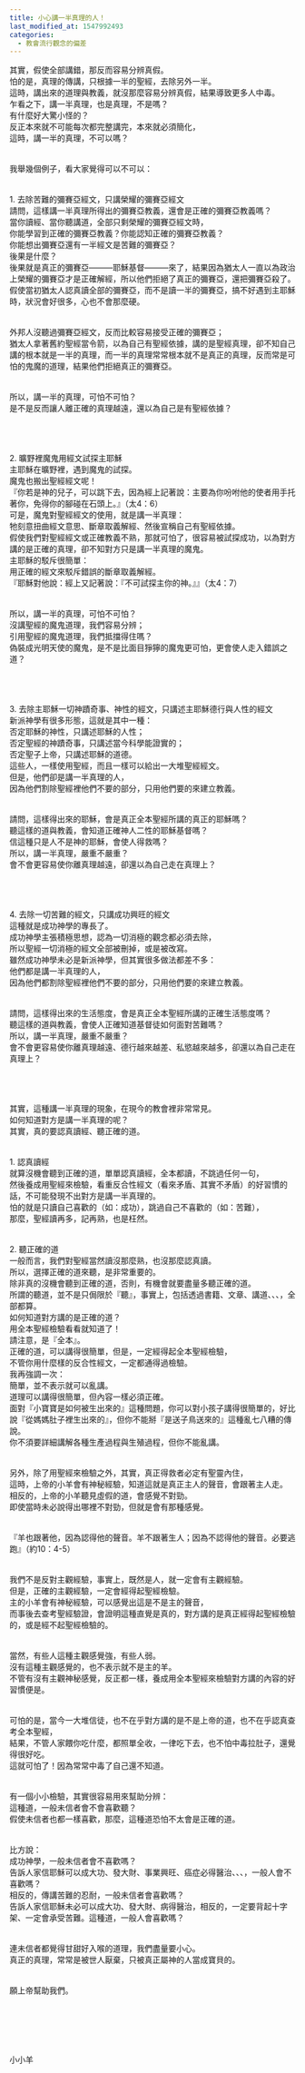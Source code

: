 ```yaml
---
title: 小心講一半真理的人！
last_modified_at: 1547992493
categories:
  - 教會流行觀念的偏差
---
```


其實，假使全部講錯，那反而容易分辨真假。<br>怕的是，真理的傳講，只根據一半的聖經，去除另外一半。<br>這時，講出來的道理與教義，就沒那麼容易分辨真假，結果導致更多人中毒。<br><!--more-->乍看之下，講一半真理，也是真理，不是嗎？<br>有什麼好大驚小怪的？<br>反正本來就不可能每次都完整講完，本來就必須簡化，<br>這時，講一半的真理，不可以嗎？<br><br><br>我舉幾個例子，看大家覺得可以不可以：<br><br><br>1.	去除苦難的彌賽亞經文，只講榮耀的彌賽亞經文<br>請問，這樣講一半真理所得出的彌賽亞教義，還會是正確的彌賽亞教義嗎？<br>當你讀經、當你聽講道，全部只剩榮耀的彌賽亞經文時，<br>你能學習到正確的彌賽亞教義？你能認知正確的彌賽亞教義？<br>你能想出彌賽亞還有一半經文是苦難的彌賽亞？<br>後果是什麼？<br>後果就是真正的彌賽亞———耶穌基督———來了，結果因為猶太人一直以為政治上榮耀的彌賽亞才是正確解經，所以他們拒絕了真正的彌賽亞，還把彌賽亞殺了。<br>假使當初猶太人認真讀全部的彌賽亞，而不是讀一半的彌賽亞，搞不好遇到主耶穌時，狀況會好很多，心也不會那麼硬。<br><br><br>外邦人沒聽過彌賽亞經文，反而比較容易接受正確的彌賽亞；<br>猶太人拿著舊約聖經當令箭，以為自己有聖經依據，講的是聖經真理，卻不知自己講的根本就是一半的真理，而一半的真理常常根本就不是真正的真理，反而常是可怕的鬼魔的道理，結果他們拒絕真正的彌賽亞。<br><br><br>所以，講一半的真理，可怕不可怕？<br>是不是反而讓人離正確的真理越遠，還以為自己是有聖經依據？<br><br><br><br><br>2.	曠野裡魔鬼用經文試探主耶穌<br>主耶穌在曠野裡，遇到魔鬼的試探。<br>魔鬼也搬出聖經經文呢！<br>『你若是神的兒子，可以跳下去，因為經上記著說：主要為你吩咐他的使者用手托著你，免得你的腳碰在石頭上。』（太4：6）<br>可是，魔鬼對聖經經文的使用，就是講一半真理：<br>牠刻意扭曲經文意思、斷章取義解經、然後宣稱自己有聖經依據。<br>假使我們對聖經經文或正確教義不熟，那就可怕了，很容易被試探成功，以為對方講的是正確的真理，卻不知對方只是講一半真理的魔鬼。<br>主耶穌的駁斥很簡單：<br>用正確的經文來駁斥錯誤的斷章取義解經。<br>『耶穌對他說：經上又記著說：『不可試探主你的神。』』（太4：7）<br><br><br>所以，講一半的真理，可怕不可怕？<br>沒講聖經的魔鬼道理，我們容易分辨；<br>引用聖經的魔鬼道理，我們抵擋得住嗎？<br>偽裝成光明天使的魔鬼，是不是比面目猙獰的魔鬼更可怕，更會使人走入錯誤之道？<br><br><br><br><br>3.	去除主耶穌一切神蹟奇事、神性的經文，只講述主耶穌德行與人性的經文<br>新派神學有很多形態，這就是其中一種：<br>否定耶穌的神性，只講述耶穌的人性；<br>否定聖經的神蹟奇事，只講述當今科學能證實的；<br>否定聖子上帝，只講述耶穌的道德。<br>這些人，一樣使用聖經，而且一樣可以給出一大堆聖經經文。<br>但是，他們卻是講一半真理的人，<br>因為他們割除聖經裡他們不要的部分，只用他們要的來建立教義。<br><br><br>請問，這樣得出來的耶穌，會是真正全本聖經所講的真正的耶穌嗎？<br>聽這樣的道與教義，會知道正確神人二性的耶穌基督嗎？<br>信這種只是人不是神的耶穌，會使人得救嗎？<br>所以，講一半真理，嚴重不嚴重？<br>會不會更容易使你離真理越遠，卻還以為自己走在真理上？<br><br><br><br><br>4.	去除一切苦難的經文，只講成功興旺的經文<br>這種就是成功神學的專長了。<br>成功神學主張積極思想，認為一切消極的觀念都必須去除，<br>所以聖經一切消極的經文全部被刪掉，或是被改寫。<br>雖然成功神學未必是新派神學，但其實很多做法都差不多：<br>他們都是講一半真理的人，<br>因為他們都割除聖經裡他們不要的部分，只用他們要的來建立教義。<br><br><br>請問，這樣得出來的生活態度，會是真正全本聖經所講的正確生活態度嗎？<br>聽這樣的道與教義，會使人正確知道基督徒如何面對苦難嗎？<br>所以，講一半真理，嚴重不嚴重？<br>會不會更容易使你離真理越遠、德行越來越差、私慾越來越多，卻還以為自己走在真理上？<br><br><br><br><br>其實，這種講一半真理的現象，在現今的教會裡非常常見。<br>如何知道對方是講一半真理的呢？<br>其實，真的要認真讀經、聽正確的道。<br><br><br>1.	認真讀經<br>就算沒機會聽到正確的道，單單認真讀經，全本都讀，不跳過任何一句，<br>然後養成用聖經來檢驗，看重反合性經文（看來矛盾、其實不矛盾）的好習慣的話，不可能發現不出對方是講一半真理的。<br>怕的就是只讀自己喜歡的（如：成功），跳過自己不喜歡的（如：苦難），<br>那麼，聖經讀再多，記再熟，也是枉然。<br><br><br>2.	聽正確的道<br>一般而言，我們對聖經當然讀沒那麼熟，也沒那麼認真讀。<br>所以，選擇正確的道來聽，是非常重要的。<br>除非真的沒機會聽到正確的道，否則，有機會就要盡量多聽正確的道。<br>所謂的聽道，並不是只侷限於『聽』，事實上，包括透過書籍、文章、講道、、、，全部都算。<br>如何知道對方講的是正確的道？<br>用全本聖經檢驗看看就知道了！<br>請注意，是『全本』。<br>正確的道，可以講得很簡單，但是，一定經得起全本聖經檢驗，<br>不管你用什麼樣的反合性經文，一定都通得過檢驗。<br>我再強調一次：<br>簡單，並不表示就可以亂講。<br>道理可以講得很簡單，但內容一樣必須正確。<br>面對『小寶寶是如何被生出來的』這種問題，你可以對小孩子講得很簡單的，好比說『從媽媽肚子裡生出來的』，但你不能掰『是送子鳥送來的』這種亂七八糟的傳說。<br>你不須要詳細講解各種生產過程與生殖過程，但你不能亂講。<br><br><br>另外，除了用聖經來檢驗之外，其實，真正得救者必定有聖靈內住，<br>這時，上帝的小羊會有神秘經驗，知道這就是真正主人的聲音，會跟著主人走。<br>相反的，上帝的小羊聽見虛假的道，會感覺不對勁。<br>即使當時未必說得出哪裡不對勁，但就是會有那種感覺。<br><br><br>『羊也跟著他，因為認得他的聲音。羊不跟著生人；因為不認得他的聲音。必要逃跑』（約10：4-5）<br><br><br>我們不是反對主觀經驗，事實上，既然是人，就一定會有主觀經驗。<br>但是，正確的主觀經驗，一定會經得起聖經檢驗。<br>主的小羊會有神秘經驗，可以感覺出這是不是主的聲音，<br>而事後去查考聖經驗證，會證明這種直覺是真的，對方講的是真正經得起聖經檢驗的，或是經不起聖經檢驗的。<br><br><br>當然，有些人這種主觀感覺強，有些人弱。<br>沒有這種主觀感覺的，也不表示就不是主的羊。<br>不管有沒有主觀神秘感覺，反正都一樣，養成用全本聖經來檢驗對方講的內容的好習慣便是。<br><br><br>可怕的是，當今一大堆信徒，也不在乎對方講的是不是上帝的道，也不在乎認真查考全本聖經，<br>結果，不管人家餵你吃什麼，都照單全收，一律吃下去，也不怕中毒拉肚子，還覺得很好吃。<br>這就可怕了！因為常常中毒了自己還不知道。<br><br><br>有一個小小檢驗，其實很容易用來幫助分辨：<br>這種道，一般未信者會不會喜歡聽？<br>假使未信者也都一樣喜歡，那麼，這種道恐怕不太會是正確的道。<br><br><br>比方說：<br>成功神學，一般未信者會不喜歡嗎？<br>告訴人家信耶穌可以成大功、發大財、事業興旺、癌症必得醫治、、、，一般人會不喜歡嗎？<br>相反的，傳講苦難的忍耐，一般未信者會喜歡嗎？<br>告訴人家信耶穌未必可以成大功、發大財、病得醫治，相反的，一定要背起十字架、一定會承受苦難。這種道，一般人會喜歡嗎？<br><br><br>連未信者都覺得甘甜好入喉的道理，我們盡量要小心。<br>真正的真理，常常是被世人厭棄，只被真正屬神的人當成寶貝的。<br><br><br>願上帝幫助我們。<br><br><br><br><br><br><br>小小羊<br>
